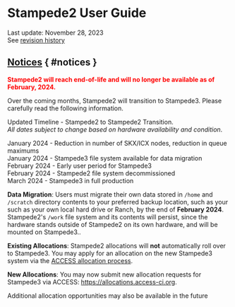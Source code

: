 # Stampede2 User Guide
Last update: November 28, 2023  
See <a href="#history">revision history</a>
  
## [Notices](#notices) { #notices }

 
<span style="color:red; font-weight:bold">**Stampede2 will reach end-of-life and will no longer be available as of February, 2024**. </span> 

Over the coming months, Stampede2 will transition to Stampede3. Please carefully read the following information.

Updated Timeline - Stampede2 to Stampede2 Transition.   
*All dates subject to change based on hardware availability and condition*.

January 2024 - Reduction in number of SKX/ICX nodes, reduction in queue maximums   
January 2024 - Stampede3 file system available for data migration  
February 2024 - Early user period for Stampede3  
February 2024 - Stampede2 file system decommissioned   
March 2024 - Stampede3 in full production   

**Data Migration**: Users must migrate their own data stored in `/home` and `/scratch` directory contents to your preferred backup location, such as your such as your own local hard drive or Ranch, by the end of **February 2024**.  Stampede2's `/work` file system and its contents will persist, since the hardware stands outside of Stampede2 on its own hardware, and will be mounted on Stampede3..  

**Existing Allocations**: Stampede2 allocations will **not** automatically roll over to Stampede3.  You may apply for an allocation on the new Stampede3 system via the [ACCESS allocation process](http://allocations.access-ci.org).  

**New Allocations**: You may now submit new allocation requests for Stampede3 via ACCESS: <https://allocations.access-ci.org>.

Additional allocation opportunities may also be available in the future



